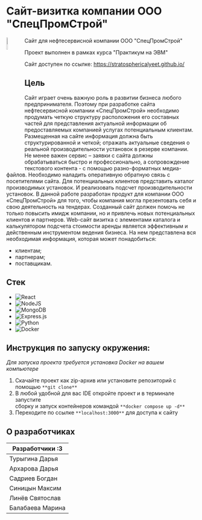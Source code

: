 # Сайт-визитка компании ООО "СпецПромСтрой"

<img align="left" width="9%" src="https://github.com/algorithm-ssau/OOO-SPS-/assets/72615475/af048bb0-94da-4e1b-b9e6-44337058fe57">   

Сайт для нефтесервисной компании ООО "СпецПромСтрой"

Проект выполнен в рамках курса "Практикум на ЭВМ"

Сайт доступен по ссылке: https://stratosphericalyeet.github.io/

## Цель 
Сайт играет очень важную роль в развитии бизнеса любого предпринимателя. Поэтому при разработке сайта нефтесервисной компании «СпецПромСтрой» необходимо продумать четкую структуру расположения его составных частей для представления актуальной информации об предоставляемых компанией услугах потенциальным клиентам. 
Размещенная на сайте информация должна быть структурированной и четкой; отражать актуальные сведения о реальной производительности установок в резерве компании. 
Не менее важен сервис – заявки с сайта должны обрабатываться быстро и профессионально, а сопровождение текстового контента - с помощью разно-форматных медиа-файлов. Необходимо наладить оперативную обратную связь с посетителями сайта. Для потенциальных клиентов представить каталог производимых установок. И реализовать подсчет производительности установок.
В данной работе разработан продукт для компании ООО «СпецПромСтрой» для того, чтобы компания могла презентовать себя и свою деятельность на тендерах. Созданный сайт должен помочь не только повысить имидж компании, но и привлечь новых потенциальных клиентов и партнеров. 
Web-сайт визитка с элементами каталога и калькулятором подсчета стоимости аренды является эффективным и действенным инструментом ведения бизнеса. На нем представлена вся необходимая информация, которая может понадобиться:
- клиентам;
-	партнерам;
- поставщикам.

## Стек

- ![React](https://img.shields.io/badge/react-%2320232a.svg?style=for-the-badge&logo=react&logoColor=%2361DAFB)
- ![NodeJS](https://img.shields.io/badge/node.js-6DA55F?style=for-the-badge&logo=node.js&logoColor=white)
- ![MongoDB](https://img.shields.io/badge/MongoDB-%234ea94b.svg?style=for-the-badge&logo=mongodb&logoColor=white)
- ![Express.js](https://img.shields.io/badge/express.js-%23404d59.svg?style=for-the-badge&logo=express&logoColor=%2361DAFB)
- ![Python](https://img.shields.io/badge/python-3670A0?style=for-the-badge&logo=python&logoColor=ffdd54)
- ![Docker](https://img.shields.io/badge/docker-%230db7ed.svg?style=for-the-badge&logo=docker&logoColor=white)

## Инструкция по запуску окружения:

*Для запуска проекта требуется установка Docker на вашем компьютере*

1) Скачайте проект как zip-архив или установите репозиторий с помощью `**git clone**`
2) В любой удобной для вас IDE откройте проект и в терминале запустите  
сборку и запуск контейнеров командой `**docker compose up -d**`
3) Переходите по ссылке `**localhost:3000**` для доступа к сайту

## О разработчиках

|  Разработчики :3  | 
| ------------- | 
| Турыгина Дарья  | 
| Архарова Дарья  |
| Садриев Богдан  |
| Синицын Максим  | 
| Линёв Святослав  | 
| Балабаева Марина  | 
